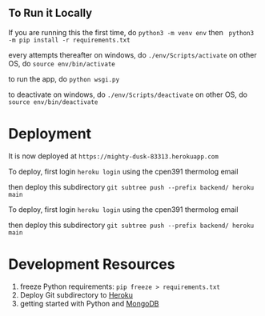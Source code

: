 ## To Run it Locally
If you are running this the first time, do
`python3 -m venv env`   then
` python3 -m pip install -r requirements.txt`

every attempts thereafter
on windows, do
`./env/Scripts/activate`
on other OS, do
`source env/bin/activate`

to run the app, do
`python wsgi.py`

to deactivate 
on windows, do
`./env/Scripts/deactivate`
on other OS, do
`source env/bin/deactivate`

# Deployment
It is now deployed at 
`https://mighty-dusk-83313.herokuapp.com`

To deploy, first login
`heroku login`
using the cpen391 thermolog email

then deploy this subdirectory
`git subtree push --prefix backend/ heroku main`

To deploy, first login
`heroku login`
using the cpen391 thermolog email

then deploy this subdirectory
`git subtree push --prefix backend/ heroku main`

# Development Resources
1. freeze Python requirements: `pip freeze > requirements.txt`
2. Deploy Git subdirectory to [Heroku](https://medium.com/@shalandy/deploy-git-subdirectory-to-heroku-ea05e95fce1f)
3. getting started with Python and [MongoDB](https://www.mongodb.com/blog/post/getting-started-with-python-and-mongodb)
